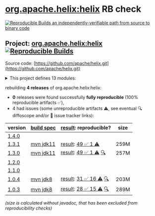 [org.apache.helix:helix](https://central.sonatype.com/artifact/org.apache.helix/helix/versions) RB check
=======

[![Reproducible Builds](https://reproducible-builds.org/images/logos/rb.svg) an independently-verifiable path from source to binary code](https://reproducible-builds.org/)

## Project: [org.apache.helix:helix](https://central.sonatype.com/artifact/org.apache.helix/helix/versions) [![Reproducible Builds](https://img.shields.io/endpoint?url=https://raw.githubusercontent.com/jvm-repo-rebuild/reproducible-central/master/content/org/apache/helix/badge.json)](https://github.com/jvm-repo-rebuild/reproducible-central/blob/master/content/org/apache/helix/README.md)

Source code: [https://github.com/apache/helix.git](https://github.com/apache/helix.git)

<details><summary>This project defines 13 modules:</summary>

* [org.apache.helix:helix](https://central.sonatype.com/artifact/org.apache.helix/helix/1.3.1)
* [org.apache.helix:helix-admin-webapp](https://central.sonatype.com/artifact/org.apache.helix/helix-admin-webapp/1.3.1)
* [org.apache.helix:helix-agent](https://central.sonatype.com/artifact/org.apache.helix/helix-agent/1.3.1)
* [org.apache.helix:helix-common](https://central.sonatype.com/artifact/org.apache.helix/helix-common/1.3.1)
* [org.apache.helix:helix-core](https://central.sonatype.com/artifact/org.apache.helix/helix-core/1.3.1)
* [org.apache.helix:helix-front](https://central.sonatype.com/artifact/org.apache.helix/helix-front/1.3.1)
* [org.apache.helix:helix-lock](https://central.sonatype.com/artifact/org.apache.helix/helix-lock/1.3.1)
* [org.apache.helix:helix-rest](https://central.sonatype.com/artifact/org.apache.helix/helix-rest/1.3.1)
* [org.apache.helix:helix-view-aggregator](https://central.sonatype.com/artifact/org.apache.helix/helix-view-aggregator/1.3.1)
* [org.apache.helix:meta-client](https://central.sonatype.com/artifact/org.apache.helix/meta-client/1.3.1)
* [org.apache.helix:metadata-store-directory-common](https://central.sonatype.com/artifact/org.apache.helix/metadata-store-directory-common/1.3.1)
* [org.apache.helix:metrics-common](https://central.sonatype.com/artifact/org.apache.helix/metrics-common/1.3.1)
* [org.apache.helix:zookeeper-api](https://central.sonatype.com/artifact/org.apache.helix/zookeeper-api/1.3.1)
</details>

rebuilding **4 releases** of org.apache.helix:helix:
- **0** releases were found successfully **fully reproducible** (100% reproducible artifacts :white_check_mark:),
- 4 had issues (some unreproducible artifacts :warning:, see eventual :mag: diffoscope and/or :memo: issue tracker links):

| version | [build spec](/BUILDSPEC.md) | [result](https://reproducible-builds.org/docs/jvm/): reproducible? | size |
| -- | --------- | ------ | -- |
| [1.4.0](https://central.sonatype.com/artifact/org.apache.helix/helix/1.4.0/pom) | | | |
| [1.3.1](https://central.sonatype.com/artifact/org.apache.helix/helix/1.3.1/pom) | [mvn jdk11](helix-1.3.1.buildspec) | [result](helix-1.3.1.buildinfo): [49 :white_check_mark:  1 :warning:](helix-1.3.1.buildcompare) | 259M |
| [1.3.0](https://central.sonatype.com/artifact/org.apache.helix/helix/1.3.0/pom) | [mvn jdk11](helix-1.3.0.buildspec) | [result](helix-1.3.0.buildinfo): [49 :white_check_mark:  1 :warning:](helix-1.3.0.buildcompare) [:mag:](helix-1.3.0.diffoscope) | 257M |
| [1.2.0](https://central.sonatype.com/artifact/org.apache.helix/helix/1.2.0/pom) | | | |
| [1.1.0](https://central.sonatype.com/artifact/org.apache.helix/helix/1.1.0/pom) | | | |
| [1.0.4](https://central.sonatype.com/artifact/org.apache.helix/helix/1.0.4/pom) | [mvn jdk8](helix-1.0.4.buildspec) | [result](helix-1.0.4.buildinfo): [31 :white_check_mark:  16 :warning:](helix-1.0.4.buildcompare) [:mag:](helix-1.0.4.diffoscope) | 203M |
| [1.0.3](https://central.sonatype.com/artifact/org.apache.helix/helix/1.0.3/pom) | [mvn jdk8](helix-1.0.3.buildspec) | [result](helix-1.0.3.buildinfo): [28 :white_check_mark:  15 :warning:](helix-1.0.3.buildcompare) [:mag:](helix-1.0.3.diffoscope) | 289M |

<i>(size is calculated without javadoc, that has been excluded from reproducibility checks)</i>
